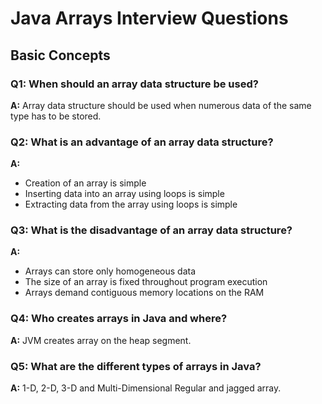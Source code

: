 # Java Arrays Interview Questions

## Basic Concepts

### Q1: When should an array data structure be used?
**A:** Array data structure should be used when numerous data of the same type has to be stored.

### Q2: What is an advantage of an array data structure?
**A:**
- Creation of an array is simple
- Inserting data into an array using loops is simple
- Extracting data from the array using loops is simple

### Q3: What is the disadvantage of an array data structure?
**A:**
- Arrays can store only homogeneous data
- The size of an array is fixed throughout program execution
- Arrays demand contiguous memory locations on the RAM

### Q4: Who creates arrays in Java and where?
**A:** JVM creates array on the heap segment.

### Q5: What are the different types of arrays in Java?
**A:** 1-D, 2-D, 3-D and Multi-Dimensional Regular and jagged array.

